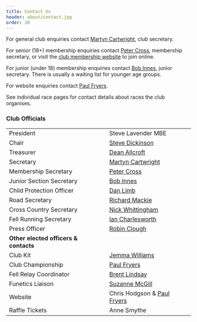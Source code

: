 ```yaml
---
title: Contact Us
header: about/contact.jpg
order: 10
---
```


For general club enquiries contact [Martyn Cartwright](mailto:martynandpauline@gmail.com), club secretary.

For senior (18+) membership enquiries contact [Peter Cross](mailto:peter.cross@bhp.co.uk), membership secretary, or visit the [club membership website](https://membermojo.co.uk/pfrac) to join online.

For junior (under 18) membership enquiries contact [Bob Innes](mailto:janeandbob239@btinternet.com), junior secretary. There is usually a waiting list for younger age groups.

For website enquiries contact [Paul Fryers](mailto:paul.fryers@gmail.com).

See individual race pages for contact details about races the club organises.

### Club Officials
|                                 |                                                                                                      |
| ------------------------------- | ---------------------------------------------------------------------------------------------------- |
| President                       | Steve Lavender MBE                                                                                   |
| Chair                           | [Steve Dickinson](mailto:steve@osi.uk.com)                                                           | 
| Treasurer                       | [Dean Allcroft](deanallcroft@googlemail.com)                                                         |
| Secretary                       | [Martyn Cartwright](mailto:martynandpauline@gmail.com)                                               |
| Membership Secretary            | [Peter Cross](mailto:peter.cross@bhp.co.uk)                                                          |
| Junior Section Secretary        | [Bob Innes](mailto:janeandbob239@btinternet.com)                                                     |
| Child Protection Officer        | [Dan Limb](mailto:udan2k@hotmail.com)                                                                |
| Road Secretary   | [Richard Mackie](mailto:macklandr@aol.com)                                                     |
| Cross Country Secretary | [Nick Whittingham](mailto:nick.whittingham@btinternet.com)                                           |
| Fell Running Secretary         | [Ian Charlesworth](mailto:ircy63@gmail.com)                                                          |
| Press Officer           | [Robin Clough](mailto:robin.clough@dataconsulting.co.uk) |
| **Other elected officers & contacts** |  |
| Club Kit                        | [Jemma Williams](mailto:jemstone1981@hotmail.com)                                                    |
| Club Championship               | [Paul Fryers](mailto:paul.fryers@gmail.com)                                                          |
| Fell Relay Coordinator | [Brent Lindsay](brent.lindsay@btinternet.com) |
| Funetics Liaison | [Suzanne McGill](funetics-penistone@hotmail.com) |
| Website | Chris Hodgson & [Paul Fryers](mailto:paul.fryers@gmail.com)                                                          |
| Raffle Tickets                  | Anne Smythe                                                                                          |
